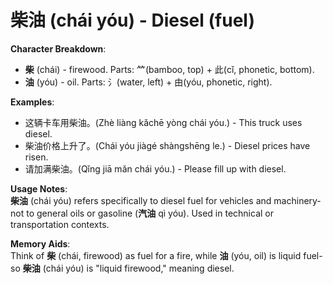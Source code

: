 # **柴油 (chái yóu) - Diesel (fuel)**

**Character Breakdown**:  
- **柴** (chái) - firewood. Parts: ⺮(bamboo, top) + 此(cǐ, phonetic, bottom).  
- **油** (yóu) - oil. Parts: 氵(water, left) + 由(yóu, phonetic, right).

**Examples**:  
- 这辆卡车用柴油。(Zhè liàng kǎchē yòng chái yóu.) - This truck uses diesel.  
- 柴油价格上升了。(Chái yóu jiàgé shàngshēng le.) - Diesel prices have risen.  
- 请加满柴油。(Qǐng jiā mǎn chái yóu.) - Please fill up with diesel.

**Usage Notes**:  
**柴油** (chái yóu) refers specifically to diesel fuel for vehicles and machinery-not to general oils or gasoline (**汽油** qì yóu). Used in technical or transportation contexts.

**Memory Aids**:  
Think of **柴** (chái, firewood) as fuel for a fire, while **油** (yóu, oil) is liquid fuel-so **柴油** (chái yóu) is "liquid firewood," meaning diesel.